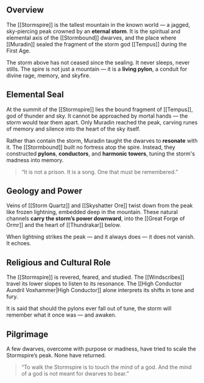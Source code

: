 ## Overview  
The [[Stormspire]] is the tallest mountain in the known world — a jagged, sky-piercing peak crowned by an **eternal storm**. It is the spiritual and elemental axis of the [[Stormbound]] dwarves, and the place where [[Muradin]] sealed the fragment of the storm god [[Tempus]] during the First Age.

The storm above has not ceased since the sealing. It never sleeps, never stills. The spire is not just a mountain — it is a **living pylon**, a conduit for divine rage, memory, and skyfire.

## Elemental Seal  
At the summit of the [[Stormspire]] lies the bound fragment of [[Tempus]], god of thunder and sky. It cannot be approached by mortal hands — the storm would tear them apart. Only Muradin reached the peak, carving runes of memory and silence into the heart of the sky itself.

Rather than contain the storm, Muradin taught the dwarves to **resonate** with it. The [[Stormbound]] built no fortress atop the spire. Instead, they constructed **pylons**, **conductors**, and **harmonic towers**, tuning the storm's madness into memory.

> “It is not a prison. It is a song. One that must be remembered.”

## Geology and Power  
Veins of [[Storm Quartz]] and [[Skyshatter Ore]] twist down from the peak like frozen lightning, embedded deep in the mountain. These natural channels **carry the storm’s power downward**, into the [[Great Forge of Ormr]] and the heart of [[Thundrakar]] below.

When lightning strikes the peak — and it always does — it does not vanish. It echoes.

## Religious and Cultural Role  
The [[Stormspire]] is revered, feared, and studied. The [[Windscribes]] travel its lower slopes to listen to its resonance. The [[High Conductor Aundril Voxhammer|High Conductor]] alone interprets its shifts in tone and fury.

It is said that should the pylons ever fall out of tune, the storm will remember what it once was — and awaken.

## Pilgrimage  
A few dwarves, overcome with purpose or madness, have tried to scale the Stormspire’s peak. None have returned.

> “To walk the Stormspire is to touch the mind of a god. And the mind of a god is not meant for dwarves to bear.”
